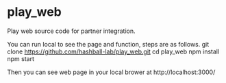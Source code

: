 # play_web
Play web source code for partner integration.

You can run local to see the page and function, steps are as follows.
git clone https://github.com/hashball-lab/play_web.git
cd play_web
npm install
npm start

Then you can see web page in your local brower at http://localhost:3000/
